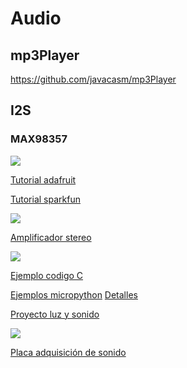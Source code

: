 # Audio

## mp3Player

https://github.com/javacasm/mp3Player


## I2S

### MAX98357

![](https://cdn-learn.adafruit.com/assets/assets/000/032/613/medium800/adafruit_products_pinouts.jpg?1464025812)

[Tutorial adafruit](https://learn.adafruit.com/adafruit-max98357-i2s-class-d-mono-amp?view=all)

[Tutorial sparkfun](https://learn.sparkfun.com/tutorials/i2s-audio-breakout-hookup-guide/all)


![](https://cdn.sparkfun.com/r/600-600/assets/learn_tutorials/8/0/2/I2S_Example_1.jpg)

[Amplificador stereo](https://www.adafruit.com/product/3346)    



![](https://raw.githubusercontent.com/MrBuddyCasino/ESP32_MP3_Decoder/master/doc/breadboard_wiring.jpg)



[Ejemplo codigo C](https://shepherdingelectrons.blogspot.com/2018/09/esp8266-minimum-i2s-code.html)

[Ejemplos micropython](https://github.com/miketeachman/micropython-esp32-i2s-examples) [Detalles](https://forum.micropython.org/viewtopic.php?t=5900)

[Proyecto luz y sonido](https://github.com/CosmicMac/ESParkle)


![](https://community.hiveeyes.org/uploads/default/original/2X/8/84343c8ccbecefab54bcf88b863422f411c7fb93.jpeg)

[Placa adquisición de sonido](https://community.hiveeyes.org/t/audio-acquisition-with-espressif-esp32-wroom-and-wrover-modules/1183)